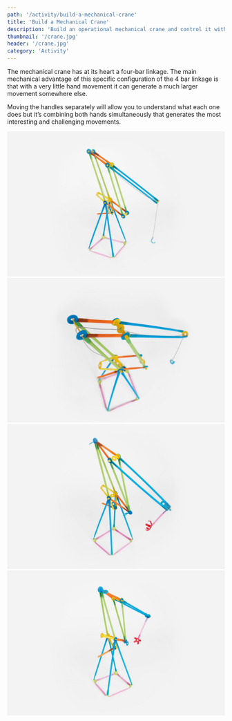 ```yaml
---
path: '/activity/build-a-mechanical-crane'
title: 'Build a Mechanical Crane'
description: 'Build an operational mechanical crane and control it with your hands.'
thumbnail: '/crane.jpg'
header: '/crane.jpg'
category: 'Activity'
---
```


<section component="youtube" url="https://youtu.be/xK5CfWNQJTI"></section>

The mechanical crane has at its heart a four-bar linkage. The main mechanical advantage of this specific configuration of the 4 bar linkage is that with a very little hand movement it can generate a much larger movement somewhere else.

Moving the handles separately will allow you to understand what each one does but it’s combining both hands simultaneously that generates the most interesting and challenging movements.

<section component="gallery">

![Add a string and a hook to simulate cables](/crane2.jpg)
![You can use the connector holes as guides](/crane3.jpg)
![Triangulate your structure for additional strength](/crane4.jpg)
![There are many ways to triangulate structures, try your own first](/crane5.jpg)

</section>
